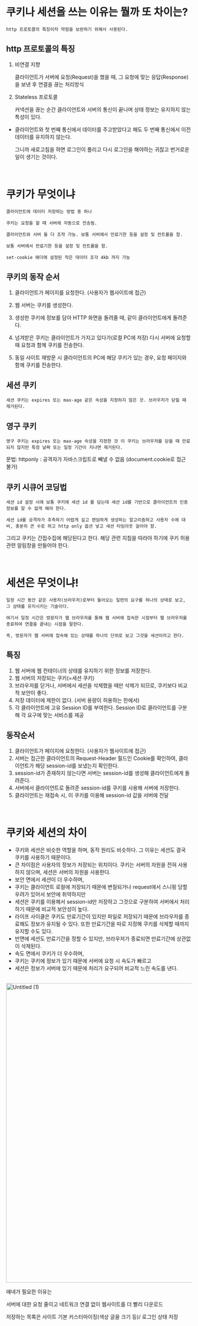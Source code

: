 # 쿠키나 세션을 쓰는 이유는 뭘까 또 차이는?
    http 프로토콜의 특징이자 약점을 보완하기 위해서 사용된다.

## http 프로토콜의 특징
1. 비연결 지향
    
    클라이언트가 서버에 요청(Request)을 했을 때, 그 요청에 맞는 응답(Response)을 보낸 후 연결을 끊는 처리방식
    
2. Stateless 프로토콜
    
    커넥션을 끊는 순간 클라이언트와 서버의 통신이 끝나며 상태 정보는 유지하지 않는 특성이 있다.

 - 클라이언트와 첫 번째 통신에서 데이터를 주고받았다고 해도 두 번째 통신에서 이전 데이터를 유지하지 않는다.

    그니까 새로고침을 하면 로그인이 풀리고 다시 로그인을 해야하는 귀찮고 번거로운 일이 생기는 것이다.

<br>

# 쿠키가 무엇이냐
    클라이언트에 데이터 저장하는 방법 중 하나

    쿠키는 요청을 할 때 서버에 자동으로 전송됨.

    클라이언트와 서버 둘 다 조작 가능. 보통 서버에서 만료기한 등을 설정 및 컨트롤을 함.

    보통 서버에서 만료기한 등을 설정 및 컨트롤을 함.

    set-cookie 헤더에 설정된 작은 데이터 조각 4kb 까지 가능

## 쿠키의 동작 순서
1. 클라이언트가 페이지를 요청한다. (사용자가 웹사이트에 접근)

2. 웹 서버는 쿠키를 생성한다.

3. 생성한 쿠키에 정보를 담아 HTTP 화면을 돌려줄 때, 같이 클라이언트에게 돌려준다.

4. 넘겨받은 쿠키는 클라이언트가 가지고 있다가(로컬 PC에 저장) 다시 서버에 요청할 때 요청과 함께 쿠키를 전송한다.

5. 동일 사이트 재방문 시 클라이언트의 PC에 해당 쿠키가 있는 경우, 요청 페이지와 함께 쿠키를 전송한다.

## 세션 쿠키
    세션 쿠키는 expires 또는 max-age 같은 속성을 지정하지 않은 것. 브라우저가 닫힐 때 제거된다.

## 영구 쿠키
    영구 쿠키는 expires 또는 max-age 속성을 지정한 것 이 쿠키는 브라우저를 닫을 때 만료되지 않지만 특정 날짜 또는 일정 기간이 지나면 제거된다.

문법: httponly : 공격자가 자바스크립트로 빼낼 수 없음 (document.cookie로 접근 불가)

## 쿠키 시큐어 코딩법
    세션 id 설정 시에 보통 쿠키에 세션 id 를 담는데 세션 id를 기반으로 클라이언트의 인증정보를 알 수 없게 해야 한다. 

    세션 id를 공격자가 추측하기 어렵게 길고 랜덤하게 생성하는 알고리즘하고 사용자 수에 대비, 충분히 큰 수로 하고 http only 옵션 넣고 세션 타임아웃 걸어야 함.

그리고 쿠키는 간접수집에 해당된다고 한다. 해당 관련 지침을 따라야 하기에 쿠키 허용 관련 알림창을 만들어야 한다.

<br>

# 세션은 무엇이냐!
    일정 시간 동안 같은 사용자(브라우저)로부터 들어오는 일련의 요구를 하나의 상태로 보고, 그 상태를 유지시키는 기술이다.

    여기서 일정 시간은 방문자가 웹 브라우저를 통해 웹 서버에 접속한 시점부터 웹 브라우저를 종료하여 연결을 끝내는 시점을 말한다.

    즉, 방문자가 웹 서버에 접속해 있는 상태를 하나의 단위로 보고 그것을 세션이라고 한다.

## 특징
1. 웹 서버에 웹 컨테이너의 상태를 유지하기 위한 정보를 저장한다.
2. 웹 서버의 저장되는 쿠키(=세션 쿠키)
3. 브라우저를 닫거나, 서버에서 세션을 삭제했을 때만 삭제가 되므로, 쿠키보다 비교적 보안이 좋다.
4. 저장 데이터에 제한이 없다. (서버 용량이 허용하는 한에서)
5. 각 클라이언트에 고유 Session ID를 부여한다. Session ID로 클라이언트를 구분해 각 요구에 맞는 서비스를 제공

## 동작순서
1. 클라이언트가 페이지에 요청한다. (사용자가 웹사이트에 접근)
2. 서버는 접근한 클라이언트의 Request-Header 필드인 Cookie를 확인하여, 클라이언트가 해당 session-id를 보냈는지 확인한다.
3. session-id가 존재하지 않는다면 서버는 session-id를 생성해 클라이언트에게 돌려준다.
4. 서버에서 클라이언트로 돌려준 session-id를 쿠키를 사용해 서버에 저장한다.
5. 클라이언트는 재접속 시, 이 쿠키를 이용해 session-id 값을 서버에 전달

<br>

# 쿠키와 세션의 차이
- 쿠키와 세션은 비슷한 역할을 하며, 동작 원리도 비슷하다. 그 이유는 세션도 결국 쿠키를 사용하기 때문이다.
- 큰 차이점은 사용자의 정보가 저장되는 위치이다. 쿠키는 서버의 자원을 전혀 사용하지 않으며, 세션은 서버의 자원을 사용한다.
- 보안 면에서 세션이 더 우수하며,
- 쿠키는 클라이언트 로컬에 저장되기 때문에 변질되거나 request에서 스니핑 당할 우려가 있어서 보안에 취약하지만
- 세션은 쿠키를 이용해서 session-id만 저장하고 그것으로 구분하여 서버에서 처리하기 때문에 비교적 보안성이 높다.
- 라이프 사이클은 쿠키도 만료기간이 있지만 파일로 저장되기 때문에 브라우저를 종료해도 정보가 유지될 수 있다. 또한 만료기간을 따로 지정해 쿠키를 삭제할 때까지 유지할 수도 있다.
- 반면에 세션도 만료기간을 정할 수 있지만, 브라우저가 종료되면 만료기간에 상관없이 삭제된다.
- 속도 면에서 쿠키가 더 우수하며,
- 쿠키는 쿠키에 정보가 있기 때문에 서버에 요청 시 속도가 빠르고
- 세션은 정보가 서버에 있기 때문에 처리가 요구되어 비교적 느린 속도를 낸다.

<br>

<img width="810" alt="Untitled (1)" src="https://user-images.githubusercontent.com/73810834/209800285-b35981f2-f51f-42e7-8a5e-28958821adee.png">


얘네가 필요한 이유는 

서버에 대한 요청 줄이고 네트워크 연결 없이 웹사이트를 더 빨리 다운로드

저장하는 목록은 사이트 기본 커스터마이징(색상 글꼴 크기 등)/ 로그인 상태 저장